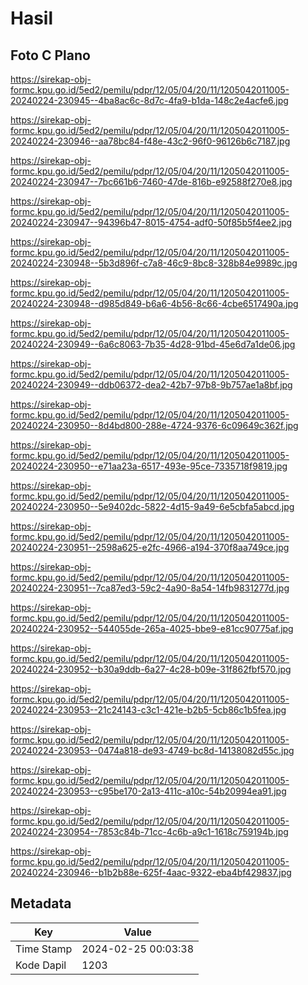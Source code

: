 # Hasil

## Foto C Plano

https://sirekap-obj-formc.kpu.go.id/5ed2/pemilu/pdpr/12/05/04/20/11/1205042011005-20240224-230945--4ba8ac6c-8d7c-4fa9-b1da-148c2e4acfe6.jpg

https://sirekap-obj-formc.kpu.go.id/5ed2/pemilu/pdpr/12/05/04/20/11/1205042011005-20240224-230946--aa78bc84-f48e-43c2-96f0-96126b6c7187.jpg

https://sirekap-obj-formc.kpu.go.id/5ed2/pemilu/pdpr/12/05/04/20/11/1205042011005-20240224-230947--7bc661b6-7460-47de-816b-e92588f270e8.jpg

https://sirekap-obj-formc.kpu.go.id/5ed2/pemilu/pdpr/12/05/04/20/11/1205042011005-20240224-230947--94396b47-8015-4754-adf0-50f85b5f4ee2.jpg

https://sirekap-obj-formc.kpu.go.id/5ed2/pemilu/pdpr/12/05/04/20/11/1205042011005-20240224-230948--5b3d896f-c7a8-46c9-8bc8-328b84e9989c.jpg

https://sirekap-obj-formc.kpu.go.id/5ed2/pemilu/pdpr/12/05/04/20/11/1205042011005-20240224-230948--d985d849-b6a6-4b56-8c66-4cbe6517490a.jpg

https://sirekap-obj-formc.kpu.go.id/5ed2/pemilu/pdpr/12/05/04/20/11/1205042011005-20240224-230949--6a6c8063-7b35-4d28-91bd-45e6d7a1de06.jpg

https://sirekap-obj-formc.kpu.go.id/5ed2/pemilu/pdpr/12/05/04/20/11/1205042011005-20240224-230949--ddb06372-dea2-42b7-97b8-9b757ae1a8bf.jpg

https://sirekap-obj-formc.kpu.go.id/5ed2/pemilu/pdpr/12/05/04/20/11/1205042011005-20240224-230950--8d4bd800-288e-4724-9376-6c09649c362f.jpg

https://sirekap-obj-formc.kpu.go.id/5ed2/pemilu/pdpr/12/05/04/20/11/1205042011005-20240224-230950--e71aa23a-6517-493e-95ce-7335718f9819.jpg

https://sirekap-obj-formc.kpu.go.id/5ed2/pemilu/pdpr/12/05/04/20/11/1205042011005-20240224-230950--5e9402dc-5822-4d15-9a49-6e5cbfa5abcd.jpg

https://sirekap-obj-formc.kpu.go.id/5ed2/pemilu/pdpr/12/05/04/20/11/1205042011005-20240224-230951--2598a625-e2fc-4966-a194-370f8aa749ce.jpg

https://sirekap-obj-formc.kpu.go.id/5ed2/pemilu/pdpr/12/05/04/20/11/1205042011005-20240224-230951--7ca87ed3-59c2-4a90-8a54-14fb9831277d.jpg

https://sirekap-obj-formc.kpu.go.id/5ed2/pemilu/pdpr/12/05/04/20/11/1205042011005-20240224-230952--544055de-265a-4025-bbe9-e81cc90775af.jpg

https://sirekap-obj-formc.kpu.go.id/5ed2/pemilu/pdpr/12/05/04/20/11/1205042011005-20240224-230952--b30a9ddb-6a27-4c28-b09e-31f862fbf570.jpg

https://sirekap-obj-formc.kpu.go.id/5ed2/pemilu/pdpr/12/05/04/20/11/1205042011005-20240224-230953--21c24143-c3c1-421e-b2b5-5cb86c1b5fea.jpg

https://sirekap-obj-formc.kpu.go.id/5ed2/pemilu/pdpr/12/05/04/20/11/1205042011005-20240224-230953--0474a818-de93-4749-bc8d-14138082d55c.jpg

https://sirekap-obj-formc.kpu.go.id/5ed2/pemilu/pdpr/12/05/04/20/11/1205042011005-20240224-230953--c95be170-2a13-411c-a10c-54b20994ea91.jpg

https://sirekap-obj-formc.kpu.go.id/5ed2/pemilu/pdpr/12/05/04/20/11/1205042011005-20240224-230954--7853c84b-71cc-4c6b-a9c1-1618c759194b.jpg

https://sirekap-obj-formc.kpu.go.id/5ed2/pemilu/pdpr/12/05/04/20/11/1205042011005-20240224-230946--b1b2b88e-625f-4aac-9322-eba4bf429837.jpg


## Metadata

| Key        | Value               |
| ---------- | ------------------- |
| Time Stamp | 2024-02-25 00:03:38 |
| Kode Dapil | 1203                |



